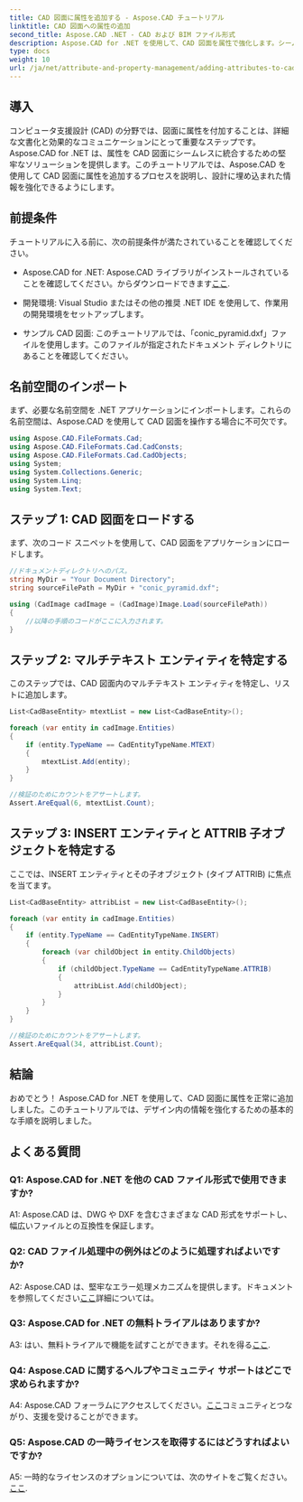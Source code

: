 ```yaml
---
title: CAD 図面に属性を追加する - Aspose.CAD チュートリアル
linktitle: CAD 図面への属性の追加
second_title: Aspose.CAD .NET - CAD および BIM ファイル形式
description: Aspose.CAD for .NET を使用して、CAD 図面を属性で強化します。シームレスな統合については、ステップバイステップのガイドに従ってください。
type: docs
weight: 10
url: /ja/net/attribute-and-property-management/adding-attributes-to-cad-drawings/
---
```

## 導入

コンピュータ支援設計 (CAD) の分野では、図面に属性を付加することは、詳細な文書化と効果的なコミュニケーションにとって重要なステップです。 Aspose.CAD for .NET は、属性を CAD 図面にシームレスに統合するための堅牢なソリューションを提供します。このチュートリアルでは、Aspose.CAD を使用して CAD 図面に属性を追加するプロセスを説明し、設計に埋め込まれた情報を強化できるようにします。

## 前提条件

チュートリアルに入る前に、次の前提条件が満たされていることを確認してください。

-  Aspose.CAD for .NET: Aspose.CAD ライブラリがインストールされていることを確認してください。からダウンロードできます[ここ](https://releases.aspose.com/cad/net/).

- 開発環境: Visual Studio またはその他の推奨 .NET IDE を使用して、作業用の開発環境をセットアップします。

- サンプル CAD 図面: このチュートリアルでは、「conic_pyramid.dxf」ファイルを使用します。このファイルが指定されたドキュメント ディレクトリにあることを確認してください。

## 名前空間のインポート

まず、必要な名前空間を .NET アプリケーションにインポートします。これらの名前空間は、Aspose.CAD を使用して CAD 図面を操作する場合に不可欠です。

```csharp
using Aspose.CAD.FileFormats.Cad;
using Aspose.CAD.FileFormats.Cad.CadConsts;
using Aspose.CAD.FileFormats.Cad.CadObjects;
using System;
using System.Collections.Generic;
using System.Linq;
using System.Text;
```

## ステップ 1: CAD 図面をロードする

まず、次のコード スニペットを使用して、CAD 図面をアプリケーションにロードします。

```csharp
//ドキュメントディレクトリへのパス。
string MyDir = "Your Document Directory";
string sourceFilePath = MyDir + "conic_pyramid.dxf";

using (CadImage cadImage = (CadImage)Image.Load(sourceFilePath))
{
    //以降の手順のコードがここに入力されます。
}
```

## ステップ 2: マルチテキスト エンティティを特定する

このステップでは、CAD 図面内のマルチテキスト エンティティを特定し、リストに追加します。

```csharp
List<CadBaseEntity> mtextList = new List<CadBaseEntity>();

foreach (var entity in cadImage.Entities)
{
    if (entity.TypeName == CadEntityTypeName.MTEXT)
    {
        mtextList.Add(entity);
    }
}

//検証のためにカウントをアサートします。
Assert.AreEqual(6, mtextList.Count);
```

## ステップ 3: INSERT エンティティと ATTRIB 子オブジェクトを特定する

ここでは、INSERT エンティティとその子オブジェクト (タイプ ATTRIB) に焦点を当てます。

```csharp
List<CadBaseEntity> attribList = new List<CadBaseEntity>();

foreach (var entity in cadImage.Entities)
{
    if (entity.TypeName == CadEntityTypeName.INSERT)
    {
        foreach (var childObject in entity.ChildObjects)
        {
            if (childObject.TypeName == CadEntityTypeName.ATTRIB)
            {
                attribList.Add(childObject);
            }
        }
    }
}

//検証のためにカウントをアサートします。
Assert.AreEqual(34, attribList.Count);
```

## 結論

おめでとう！ Aspose.CAD for .NET を使用して、CAD 図面に属性を正常に追加しました。このチュートリアルでは、デザイン内の情報を強化するための基本的な手順を説明しました。

## よくある質問

### Q1: Aspose.CAD for .NET を他の CAD ファイル形式で使用できますか?

A1: Aspose.CAD は、DWG や DXF を含むさまざまな CAD 形式をサポートし、幅広いファイルとの互換性を保証します。

### Q2: CAD ファイル処理中の例外はどのように処理すればよいですか?

 A2: Aspose.CAD は、堅牢なエラー処理メカニズムを提供します。ドキュメントを参照してください[ここ](https://reference.aspose.com/cad/net/)詳細については。

### Q3: Aspose.CAD for .NET の無料トライアルはありますか?

 A3: はい、無料トライアルで機能を試すことができます。それを得る[ここ](https://releases.aspose.com/).

### Q4: Aspose.CAD に関するヘルプやコミュニティ サポートはどこで求められますか?

 A4: Aspose.CAD フォーラムにアクセスしてください。[ここ](https://forum.aspose.com/c/cad/19)コミュニティとつながり、支援を受けることができます。

### Q5: Aspose.CAD の一時ライセンスを取得するにはどうすればよいですか?

 A5: 一時的なライセンスのオプションについては、次のサイトをご覧ください。[ここ](https://purchase.aspose.com/temporary-license/).